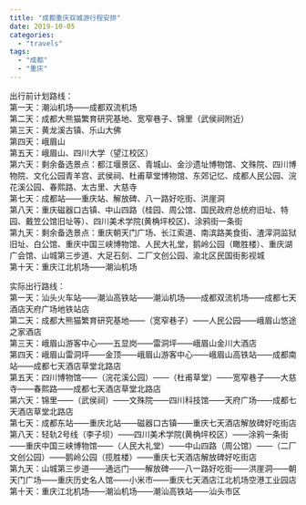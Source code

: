 ```yaml
---
title: "成都重庆双城游行程安排"
date: 2019-10-05
categories: 
  - "travels"
tags: 
  - "成都"
  - "重庆"
---
```


出行前计划路线：  
第一天：潮汕机场——成都双流机场  
第二天：成都大熊猫繁育研究基地、宽窄巷子、锦里（武侯祠附近）  
第三天：黄龙溪古镇、乐山大佛  
第四天：峨眉山  
第五天：峨眉山、四川大学（望江校区）  
第六天：剩余备选景点：都江堰景区、青城山、金沙遗址博物馆、文殊院、四川博物院、文化公园青羊宫、武侯祠、杜甫草堂博物馆、东郊记忆、成都人民公园、浣花溪公园、春熙路、太古里、大慈寺  
第七天：成都站——重庆站、解放碑、八一路好吃街、洪崖洞  
第八天：重庆磁器口古镇、中山四路（桂园、周公馆、国民政府总统府旧址、特园、戴笠公馆旧址等）、四川美术学院(黄桷坪校区)、涂鸦街一条街  
第九天：剩余备选景点：重庆朝天门广场、长江索道、南滨路美食街、渣滓洞监狱旧址、白公馆、重庆中国三峡博物馆、人民大礼堂，鹅岭公园（瞰胜楼）、重庆湖广会馆、山城第三步道、大足石刻、二厂文创公园、渝北区民国街影视城  
第十天：重庆江北机场——潮汕机场

实际出行路线：  
第一天：汕头火车站——潮汕高铁站——潮汕机场——成都双流机场——成都七天酒店天府广场地铁站店  
第二天：成都大熊猫繁育研究基地——（宽窄巷子）——人民公园——峨眉山悠途之家酒店  
第三天：峨眉山游客中心——五显岗——雷洞坪——峨眉山金川大酒店  
第四天：峨眉山雷洞坪——金顶——峨眉山游客中心——峨眉山高铁站——成都南站——成都七天酒店草堂北路店  
第五天：四川博物馆——（浣花溪公园）——（杜甫草堂）——宽窄巷子——大慈寺——春熙路——成都七天酒店草堂北路店  
第六天：锦里——（武侯祠）——文殊院——四川科技馆——天府广场——成都七天酒店草堂北路店  
第七天：成都东站——重庆北站——磁器口古镇——重庆七天酒店解放碑好吃街店  
第八天：轻轨2号线（李子坝）——四川美术学院(黄桷坪校区）——涂鸦一条街——重庆中国三峡博物馆——（人民大礼堂）——中山四路（周公馆）——（二厂文创公园）——鹅岭公园（揽胜楼）——重庆七天酒店解放碑好吃街店  
第九天：山城第三步道——通远门——解放碑——八一路好吃街——洪崖洞——朝天门广场——重庆历史名人馆——小米市——重庆七天酒店江北机场空港工业园店  
第十天：重庆江北机场——潮汕机场——潮汕高铁站——汕头市区

